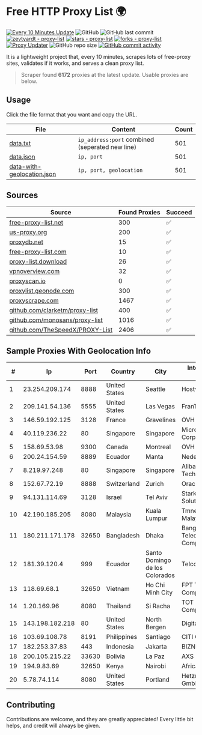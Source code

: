 
# Free HTTP Proxy List 🌍

[![Every 10 Minutes Update](https://github.com/mertguvencli/http-proxy-list/actions/workflows/main.yml/badge.svg?branch=main)](https://github.com/mertguvencli/http-proxy-list/actions/workflows/main.yml)
![GitHub](https://img.shields.io/github/license/mertguvencli/http-proxy-list)
![GitHub last commit](https://img.shields.io/github/last-commit/mertguvencli/http-proxy-list)
[![zevtyardt - proxy-list](https://img.shields.io/static/v1?label=zevtyardt&message=proxy-list&color=blue&logo=github)](https://github.com/zevtyardt/proxy-list "Go to GitHub repo")
[![stars - proxy-list](https://img.shields.io/github/stars/zevtyardt/proxy-list?style=social)](https://github.com/zevtyardt/proxy-list)
[![forks - proxy-list](https://img.shields.io/github/forks/zevtyardt/proxy-list?style=social)](https://github.com/zevtyardt/proxy-list)
[![Proxy Updater](https://github.com/zevtyardt/proxy-list/workflows/Proxy%20Updater/badge.svg)](https://github.com/zevtyardt/proxy-list/actions?query=workflow:"Proxy+Updater")
![GitHub repo size](https://img.shields.io/github/repo-size/zevtyardt/proxy-list)
[![GitHub commit activity](https://img.shields.io/github/commit-activity/m/zevtyardt/proxy-list?logo=commits)](https://github.com/zevtyardt/proxy-list/commits/main)

It is a lightweight project that, every 10 minutes, scrapes lots of free-proxy sites, validates if it works, and serves a clean proxy list.

> Scraper found **6172** proxies at the latest update. Usable proxies are below.

## Usage

Click the file format that you want and copy the URL.

|File|Content|Count|
|----|-------|-----|
|[data.txt](https://raw.githubusercontent.com/mertguvencli/http-proxy-list/main/proxy-list/data.txt)|`ip_address:port` combined (seperated new line)|501|
|[data.json](https://raw.githubusercontent.com/mertguvencli/http-proxy-list/main/proxy-list/data.json)|`ip, port`|501|
|[data-with-geolocation.json](https://raw.githubusercontent.com/mertguvencli/http-proxy-list/main/proxy-list/data-with-geolocation.json)|`ip, port, geolocation`|501|

## Sources

|Source|Found Proxies|Succeed|
|------|-------------|-------|
|[free-proxy-list.net](https://free-proxy-list.net)|300|✅|
|[us-proxy.org](https://www.us-proxy.org)|200|✅|
|[proxydb.net](http://proxydb.net)|15|✅|
|[free-proxy-list.com](https://free-proxy-list.com/?page=&port=&type%5B%5D=http&type%5B%5D=https&up_time=0&search=Search)|10|✅|
|[proxy-list.download](https://www.proxy-list.download/HTTP)|26|✅|
|[vpnoverview.com](https://vpnoverview.com/privacy/anonymous-browsing/free-proxy-servers)|32|✅|
|[proxyscan.io](https://www.proxyscan.io)|0|✅|
|[proxylist.geonode.com](https://proxylist.geonode.com/api/proxy-list?limit=300&page=1&sort_by=lastChecked&sort_type=desc&protocols=http,https)|300|✅|
|[proxyscrape.com](https://api.proxyscrape.com/v2/?request=displayproxies&protocol=http&timeout=10000&country=all&ssl=all&anonymity=all)|1467|✅|
|[github.com/clarketm/proxy-list](https://raw.githubusercontent.com/clarketm/proxy-list/master/proxy-list-raw.txt)|400|✅|
|[github.com/monosans/proxy-list](https://raw.githubusercontent.com/monosans/proxy-list/main/proxies/http.txt)|1016|✅|
|[github.com/TheSpeedX/PROXY-List](https://raw.githubusercontent.com/TheSpeedX/PROXY-List/master/http.txt)|2406|✅|


## Sample Proxies With Geolocation Info

|#|Ip|Port|Country|City|Internet Service Provider|
|-|--|----|-------|----|-------------------------|
|1|23.254.209.174|8888|United States|Seattle|Hostwinds LLC.|
|2|209.141.54.136|5555|United States|Las Vegas|FranTech Solutions|
|3|146.59.192.125|3128|France|Gravelines|OVH SAS|
|4|40.119.236.22|80|Singapore|Singapore|Microsoft Corporation|
|5|158.69.53.98|9300|Canada|Montreal|OVH SAS|
|6|200.24.154.59|8889|Ecuador|Manta|Nedetel S.A.|
|7|8.219.97.248|80|Singapore|Singapore|Alibaba (US) Technology Co., Ltd.|
|8|152.67.72.19|8888|Switzerland|Zurich|Oracle Corporation|
|9|94.131.114.69|3128|Israel|Tel Aviv|Stark Industries Solutions LTD|
|10|42.190.185.205|8080|Malaysia|Kuala Lumpur|Tmnet, Telekom Malaysia Bhd.|
|11|180.211.171.178|32650|Bangladesh|Dhaka|Bangladesh Telecommunications Company Ltd.|
|12|181.39.120.4|999|Ecuador|Santo Domingo de los Colorados|Telconet S.A|
|13|118.69.68.1|32650|Vietnam|Ho Chi Minh City|FPT Telecom Company|
|14|1.20.169.96|8080|Thailand|Si Racha|TOT Public Company Limited|
|15|143.198.182.218|80|United States|North Bergen|DigitalOcean, LLC|
|16|103.69.108.78|8191|Philippines|Santiago|CITI Cableworld Inc.|
|17|182.253.37.83|443|Indonesia|Jakarta|BIZNET|
|18|200.105.215.22|33630|Bolivia|La Paz|AXS Bolivia S. A.|
|19|194.9.83.69|32650|Kenya|Nairobi|Africa Online Kenya|
|20|5.78.74.114|8080|United States|Portland|Hetzner Online GmbH|



## Contributing

Contributions are welcome, and they are greatly appreciated! Every
little bit helps, and credit will always be given.

